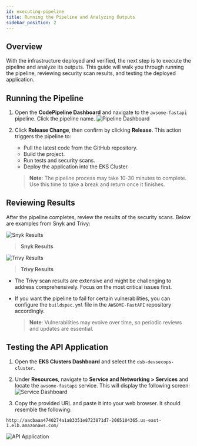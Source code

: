 ```yaml
---
id: executing-pipeline
title: Running the Pipeline and Analyzing Outputs
sidebar_position: 2
---
```


## Overview

With the infrastructure deployed and verified, the next step is to execute the pipeline and analyze its outputs. This guide will walk you through running the pipeline, reviewing security scan results, and testing the deployed application.

## Running the Pipeline

1. Open the **CodePipeline Dashboard** and navigate to the `awsome-fastapi` pipeline. Click the pipeline name.
   ![Pipeline Dashboard](/img/projects/devsecops-pipeline-aws/deployment-and-testing/image-11.png)
2. Click **Release Change**, then confirm by clicking **Release**. This action triggers the pipeline to:
   - Pull the latest code from the GitHub repository.
   - Build the project.
   - Run tests and security scans.
   - Deploy the application into the EKS Cluster.

   > **Note**: The pipeline process may take 10-30 minutes to complete. Use this time to take a break and return once it finishes.

## Reviewing Results

After the pipeline completes, review the results of the security scans. Below are examples from Snyk and Trivy:

![Snyk Results](/img/projects/devsecops-pipeline-aws/deployment-and-testing/image-12.png)

> **Snyk Results**

![Trivy Results](/img/projects/devsecops-pipeline-aws/deployment-and-testing/image-13.png)

> **Trivy Results**

- The Trivy scan results are extensive and might be challenging to address comprehensively. Focus on the most critical issues first.
- If you want the pipeline to fail for certain vulnerabilities, you can configure the `buildspec.yml` file in the `AWSOME-FastAPI` repository accordingly.

  > **Note**: Vulnerabilities may evolve over time, so periodic reviews and updates are essential.

## Testing the API Application

1. Open the **EKS Clusters Dashboard** and select the `dsb-devsecops-cluster`.
2. Under **Resources**, navigate to **Service and Networking > Services** and locate the `awsome-fastapi` service. This will display the following screen:
   ![Service Dashboard](/img/projects/devsecops-pipeline-aws/deployment-and-testing/image-14.png)

3. Copy the provided URL and paste it into your web browser. It should resemble the following:

```text
http://aacbaaa4740274a1a83351e8723871d7-2065184365.us-east-1.elb.amazonaws.com/
```

![API Application](/img/projects/devsecops-pipeline-aws/deployment-and-testing/image-15.png)

